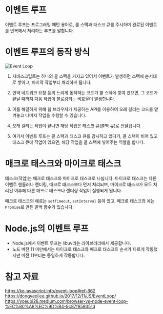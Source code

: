 # 이벤트 루프

이벤트 루프는 프로그래밍 패턴 용어로, 콜 스택과 태스크 큐를 주시하며 완료된 이벤트를 반복해서 처리하는 루프를 말합니다.

# 이벤트 루프의 동작 방식

![Event Loop](https://github.com/wanted-pre-onboarding-team-9/Frontend-Interview-Study/assets/110877564/77587dcd-668a-4bf1-8d77-de62d5d60a78)

1. 자바스크립트는 하나의 콜 스택을 가지고 있어서 이벤트가 발생하면 스택에 순서대로 쌓이고, 마지막 작업부터 처리하게 됩니다.

2. 만약 네트워크 요청 등의 느리게 동작하는 코드가 콜 스택에 쌓여 있으면, 그 코드가 끝날 때까지 다음 작업이 블로킹되는 비효율이 발생합니다.

3. 이를 해결하게 위해 웹 브라우저가 제공하는 API를 이용하여 오래 걸리는 코드를 맡겨놓고 나머지 작업을 수행할 수 있습니다.

4. 오래 걸리는 작업이 끝나면 해당 작업은 태스크 큐(콜백 큐)로 전달됩니다.

5. 여기서 이벤트 루프는 콜 스택과 태스크 큐를 감시하고 있다가, 콜 스택이 비어 있고 태스크 큐에 작업이 있으면, 해당 작업을 콜 스택에 넣어주는 역할을 합니다.

# 매크로 태스크와 마이크로 태스크

태스크(작업)는 매크로 태스크와 마이크로 태스크로 나뉩니다. 마이크로 태스크는 다른 이벤트 핸들러나 렌더링, 매크로 태크스보다 먼저 처리되며, 마이크로 태스크가 모두 처리된 이후에 다른 매크로 태스크나 렌더링 작업이 실행되게 됩니다.

매크로 태스크의 예로는 `setTimeout`, `setInterval` 등이 있고, 매크로 태스크의 예는 `Promise`로 만든 콜백 함수가 있습니다.

# Node.js의 이벤트 루프

- Node.js에서 이벤트 루프는 libuv라는 라이브러리에서 제공합니다.
- 노드 버전 11 미만에서는 마이크로 태스크와 매크로 태스크의 순서가 다르게 작동했지만 버전 11부터는 동일하게 작동합니다.

# 참고 자료

https://ko.javascript.info/event-loop#ref-862 <br/>
https://dongyeollee.github.io/2017/12/11/JS/EventLoop/ <br/>
https://yoeubi28.medium.com/browser-vs-node-event-loop-%EC%B0%A8%EC%9D%B4-9c87f858051d<br/>
